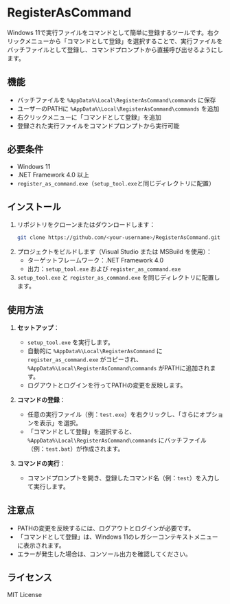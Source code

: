 # RegisterAsCommand

Windows 11で実行ファイルをコマンドとして簡単に登録するツールです。右クリックメニューから「コマンドとして登録」を選択することで、実行ファイルをバッチファイルとして登録し、コマンドプロンプトから直接呼び出せるようにします。

## 機能

- バッチファイルを `%AppData%\Local\RegisterAsCommand\commands` に保存
- ユーザーのPATHに `%AppData%\Local\RegisterAsCommand\commands` を追加
- 右クリックメニューに「コマンドとして登録」を追加
- 登録された実行ファイルをコマンドプロンプトから実行可能

## 必要条件

- Windows 11
- .NET Framework 4.0 以上
- `register_as_command.exe`（`setup_tool.exe`と同じディレクトリに配置）

## インストール

1. リポジトリをクローンまたはダウンロードします：
   ```bash
   git clone https://github.com/<your-username>/RegisterAsCommand.git
   ```
2. プロジェクトをビルドします（Visual Studio または MSBuild を使用）：
   - ターゲットフレームワーク：.NET Framework 4.0
   - 出力：`setup_tool.exe` および `register_as_command.exe`
3. `setup_tool.exe` と `register_as_command.exe` を同じディレクトリに配置します。

## 使用方法

1. **セットアップ**：
   - `setup_tool.exe` を実行します。
   - 自動的に `%AppData%\Local\RegisterAsCommand` に `register_as_command.exe` がコピーされ、 `%AppData%\Local\RegisterAsCommand\commands` がPATHに追加されます。
   - ログアウトとログインを行ってPATHの変更を反映します。

2. **コマンドの登録**：
   - 任意の実行ファイル（例：`test.exe`）を右クリックし、「さらにオプションを表示」を選択。
   - 「コマンドとして登録」を選択すると、 `%AppData%\Local\RegisterAsCommand\commands` にバッチファイル（例：`test.bat`）が作成されます。

3. **コマンドの実行**：
   - コマンドプロンプトを開き、登録したコマンド名（例：`test`）を入力して実行します。

## 注意点

- PATHの変更を反映するには、ログアウトとログインが必要です。
- 「コマンドとして登録」は、Windows 11のレガシーコンテキストメニューに表示されます。
- エラーが発生した場合は、コンソール出力を確認してください。

## ライセンス

MIT License